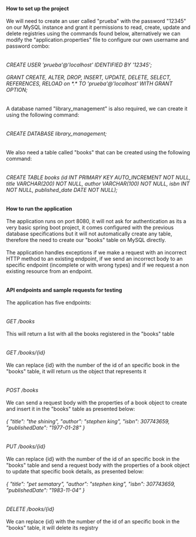 **How to set up the project**
<br><br>
We will need to create an user called "prueba" with the password "12345" on our MySQL instance and grant it permissions to read, create, update and delete registries using the commands found below, alternatively we can modify the "application.properties" file to configure our own username and password combo:
<br><br><br>
*CREATE USER 'prueba'@'localhost' IDENTIFIED BY '12345';*
<br><br>
*GRANT CREATE, ALTER, DROP, INSERT, UPDATE, DELETE, SELECT, REFERENCES, RELOAD on \*.\* TO 'prueba'@'localhost' WITH GRANT OPTION;*
<br><br><br>
A database named "library_management" is also required, we can create it using the following command:
<br><br><br>
*CREATE DATABASE library_management;*
<br><br><br>
We also need a table called "books" that can be created using the following command:
<br><br><br>
*CREATE TABLE books*
*(id INT PRIMARY KEY AUTO_INCREMENT NOT NULL,*
*title VARCHAR(200) NOT NULL,*
*author VARCHAR(100) NOT NULL,*
*isbn INT NOT NULL,*
*published_date DATE NOT NULL);*
<br><br><br>
**How to run the application**
<br><br>
The application runs on port 8080, it will not ask for authentication as its a very basic spring boot project, it comes configured with the previous database specifications but it will not automatically create any table, therefore the need to create our "books" table on MySQL directly.
<br><br>
The application handles exceptions if we make a request with an incorrect HTTP method to an existing endpoint, if we send an incorrect body to an specific endpoint (incomplete or with wrong types) and if we request a non existing resource from an endpoint.
<br><br><br>
**API endpoints and sample requests for testing**
<br><br>
The application has five endpoints:
<br><br><br>
*GET /books*
<br><br>
This will return a list with all the books registered in the "books" table
<br><br><br>
*GET /books/{id}*
<br><br>
We can replace {id} with the number of the id of an specific book in the "books" table, it will return us the object that represents it
<br><br><br>
*POST /books*
<br><br>
We can send a request body with the properties of a book object to create and insert it in the "books" table as presented below:
<br><br>
*{*
*"title": "the shining",*
*"author": "stephen king",*
*"isbn": 307743659,*
*"publishedDate": "1977-01-28"*
*}*
<br><br><br>
*PUT /books/{id}*
<br><br>
We can replace {id} with the number of the id of an specific book in the "books" table and send a request body with the properties of a book object to update that specific book details, as presented below:
<br><br>
*{*
*"title": "pet sematary",*
*"author": "stephen king",*
*"isbn": 307743659,*
*"publishedDate": "1983-11-04"*
*}*
<br><br><br>
*DELETE /books/{id}*
<br><br>
We can replace {id} with the number of the id of an specific book in the "books" table, it will delete its registry
